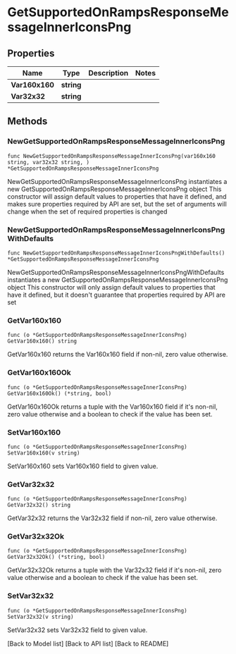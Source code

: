 # GetSupportedOnRampsResponseMessageInnerIconsPng

## Properties

| Name           | Type       | Description | Notes |
| -------------- | ---------- | ----------- | ----- |
| **Var160x160** | **string** |             |       |
| **Var32x32**   | **string** |             |       |

## Methods

### NewGetSupportedOnRampsResponseMessageInnerIconsPng

`func NewGetSupportedOnRampsResponseMessageInnerIconsPng(var160x160 string, var32x32 string, ) *GetSupportedOnRampsResponseMessageInnerIconsPng`

NewGetSupportedOnRampsResponseMessageInnerIconsPng instantiates a new GetSupportedOnRampsResponseMessageInnerIconsPng object This constructor will assign default values to properties that have it defined, and makes sure properties required by API are set, but the set of arguments will change when the set of required properties is changed

### NewGetSupportedOnRampsResponseMessageInnerIconsPngWithDefaults

`func NewGetSupportedOnRampsResponseMessageInnerIconsPngWithDefaults() *GetSupportedOnRampsResponseMessageInnerIconsPng`

NewGetSupportedOnRampsResponseMessageInnerIconsPngWithDefaults instantiates a new GetSupportedOnRampsResponseMessageInnerIconsPng object This constructor will only assign default values to properties that have it defined, but it doesn't guarantee that properties required by API are set

### GetVar160x160

`func (o *GetSupportedOnRampsResponseMessageInnerIconsPng) GetVar160x160() string`

GetVar160x160 returns the Var160x160 field if non-nil, zero value otherwise.

### GetVar160x160Ok

`func (o *GetSupportedOnRampsResponseMessageInnerIconsPng) GetVar160x160Ok() (*string, bool)`

GetVar160x160Ok returns a tuple with the Var160x160 field if it's non-nil, zero value otherwise and a boolean to check if the value has been set.

### SetVar160x160

`func (o *GetSupportedOnRampsResponseMessageInnerIconsPng) SetVar160x160(v string)`

SetVar160x160 sets Var160x160 field to given value.

### GetVar32x32

`func (o *GetSupportedOnRampsResponseMessageInnerIconsPng) GetVar32x32() string`

GetVar32x32 returns the Var32x32 field if non-nil, zero value otherwise.

### GetVar32x32Ok

`func (o *GetSupportedOnRampsResponseMessageInnerIconsPng) GetVar32x32Ok() (*string, bool)`

GetVar32x32Ok returns a tuple with the Var32x32 field if it's non-nil, zero value otherwise and a boolean to check if the value has been set.

### SetVar32x32

`func (o *GetSupportedOnRampsResponseMessageInnerIconsPng) SetVar32x32(v string)`

SetVar32x32 sets Var32x32 field to given value.

\[Back to Model list] \[Back to API list] \[Back to README]
